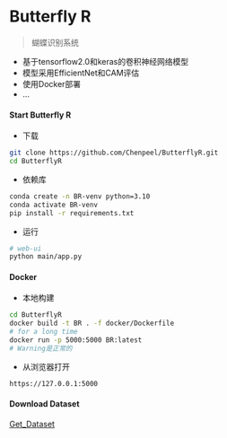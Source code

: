 #  Butterfly R


> 蝴蝶识别系统

- 基于tensorflow2.0和keras的卷积神经网络模型
- 模型采用EfficientNet和CAM评估
- 使用Docker部署
- ...





#### Start Butterfly R

- 下载

```bash
git clone https://github.com/Chenpeel/ButterflyR.git
cd ButterflyR
````

- 依赖库

```bash
conda create -n BR-venv python=3.10
conda activate BR-venv
pip install -r requirements.txt
```

- 运行

```bash
# web-ui
python main/app.py
```



#### Docker

- 本地构建
```bash
cd ButterflyR
docker build -t BR . -f docker/Dockerfile
# for a long time
docker run -p 5000:5000 BR:latest
# Warning是正常的
```
  - 从浏览器打开
```bash
https://127.0.0.1:5000
```





#### Download Dataset

[Get_Dataset](./main/data/get_dataset.md)
